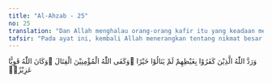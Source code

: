 ```yaml
---
title: "Al-Ahzab - 25"
no: 25
translation: "Dan Allah menghalau orang-orang kafir itu yang keadaan mereka penuh kejengkelan, karena mereka (juga) tidak memperoleh keuntungan apa pun. Cukuplah Allah (yang menolong) menghindarkan orang-orang mukmin dalam peperangan. Dan Allah Mahakuat, Mahaperkasa."
tafsir: "Pada ayat ini, kembali Allah menerangkan tentang nikmat besar yang telah dilimpahkan-Nya kepada kaum Muslimin di Perang Ahzab, sehingga mereka lepas dari bahaya kehancuran. Nikmat itu ialah Allah telah mengirimkan kepada mereka bala bantuan berupa angin kencang yang sangat dingin dan bala tentara malaikat yang tidak kelihatan. Akibatnya orang-orang yang ingkar kepada Allah dan Rasul-Nya, yaitu kaum Quraisy beserta pengikut-pengikutnya, Gathafan dan pengikut-pengikutnya, golongan Yahudi, dan kaum munafik, tidak memperoleh apa yang mereka inginkan, bahkan mereka lari tunggang-langgang mencari keselamatan dirinya, kembali ke kampung halamannya masing-masing.\n\nDiriwayatkan oleh al-Bukhari dan Muslim dari Abu Hurairah bahwa Rasulullah saw bersabda:\n\nTidak ada Tuhan selain Allah sendiri. Dia menepati janji-Nya, menolong hamba-Nya, memenangkan tentara-Nya, menghancurkan tentara yang bersekutu sendirian, maka tidak ada lagi sesuatu pun sesudahnya.\n\nPada hadis yang lain al-Bukhari dan Muslim dari 'Abdullah bin Abu Aufa, ia berkata, \"Rasulullah saw berdoa kepada Allah:\n\n\"Wahai Tuhan yang telah menurunkan Al-Qur'an, amat cepat hisabnya, hancurkanlah tentara yang bersekutu itu, wahai Tuhan, hancurkanlah mereka dan goncangkanlah mereka.\"\n\nMenurut riwayat Muhammad bin Ishaq, tatkala tentara yang bersekutu telah lari dan meninggalkan parit itu, Rasulullah saw bersabda:\n\nOrang-orang Quraisy sekali-kali tidak akan memerangi kamu sesudah tahun ini, tetapi kamulah yang akan memerangi mereka.\n\nPerkataan Rasulullah ini terbukti di kemudian hari. Setelah Perang Ahzab, orang-orang musyrik tidak pernah lagi memerangi kaum Muslimin, tetapi Nabi dan kaum Musliminlah yang memerangi mereka, sampai Mekah dapat ditaklukkan. Oleh karena itu, dapat dikatakan bahwa peperangan Ahzab merupakan titik puncak kesulitan yang dihadapi Nabi dan kaum Muslimin dalam menghadapi orang-orang musyrik dalam menyebarkan agama Islam. Sekalipun kesulitan-kesulitan masih ada, tetapi tidak berarti bila dibanding dengan kesulitan-kesulitan sebelumnya.\n\nPada akhir ayat ini ditegaskan bahwa Allah Mahakuat lagi Maha Perkasa, tidak dapat ditandingi oleh sesuatu pun. Oleh Karena itu, dengan mudah Dia menghalau tentara yang bersekutu yang berjumlah banyak itu."
---
```


وَرَدَّ اللّٰهُ الَّذِيْنَ كَفَرُوْا بِغَيْظِهِمْ لَمْ يَنَالُوْا خَيْرًا ۗوَكَفَى اللّٰهُ الْمُؤْمِنِيْنَ الْقِتَالَ ۗوَكَانَ اللّٰهُ قَوِيًّا عَزِيْزًاۚ 
